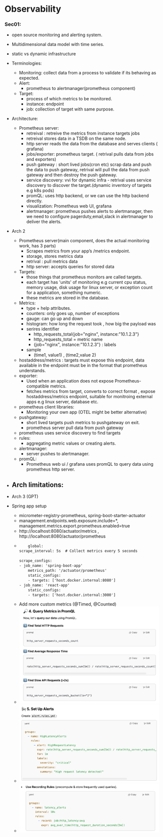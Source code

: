 # Observability
### Sec01:
- open source monitoring and alerting system.
- Multidimensional data model with time series.
- static vs dynamic infrastructure
- Terminologies:
    - Monitoring: collect data from a process to validate if its behaving as expected.
    - Alert: 
        - prometheus to alertmanager(prometheus component)
    - Target: 
        - process of which metrics to be monitored.
        - instance: endpoint 
        - job: collection of target with same purpose.
- Architecture:
    - Prometheus server: 
        - retreival : retreive the metrics from instance targets jobs 
        - retreival stores data in a TSDB on the same node.
        - http server reads the data from the database and serves clients ( grafana)
        - jobs/exporter: prometheus target. ( retrival pulls data from jobs and exporters)
        - push gateway : short lived jobs(cron etc) scrap data and push the data to push gateway, retrival will pull the data from push gateway and then destroy the push gateway.
        - service discovery: vvi for dynamic infra - retrival uses service discovery to discover the target.(dynamic inventory of targets e.g k8s pods)
        - promQL: uses http backend, or we can use the http backend directly. 
        - visualization: Prometheus web UI, grafana
        - alertmanager: prometheus pushes alerts to alertmanager, then we need to configure pagerduty,email,slack in alertmanager to deliver the alerts.
- Arch 2
    - Prometheus server(main component, does the actual monitoring work, has 3 parts)
        - Scrapes metrics from your app’s /metrics endpoint.
        - storage, stores metrics data
        - retrival : pull metrics data
        - http server: accepts queries for stored data
    - Targets:
        - those things that prometheus monitors are called targets.
        - each target has 'units' of monitoring e.g current cpu status, memory usage, disk usage for linux server, or exception count for a application, something numeric. 
        - these metrics are stored in the database.
    - Metrics:
        - type + help attributes.
        - counters: only goes up, number of exceptions
        - gauge: can go up and down
        - histogram: how long the request took , how big the payload was
        - serires identifier
            - http_requests_total{job="nginx", instance:"10.1.2.3"}
            - http_requests_total = metric name
            - {job="nginx", instance:"10.1.2.3"} : labels
        - sample
            - (time1, value1) , (time2,value 2)
    - hostaddress/metrics : targets must expose this endpoint, data available in the endpoint must be in the format that prometheus understands.
    - exporter:
        - Used when an application does not expose Prometheus-compatible metrics.
        - fetches metrics from target, converts to correct format , expose hostaddress/metrics endpoint, suitable for monitroing external apps e.g linux server, database etc.
    - prometheus client libraries:
        - Monitoring your own app (OTEL might be better alternative)
    - pushgateway:
        - short lived targets push metrics to pushgateway on exit.
        - prometheus server pull data from push gateway
    - prometheus uses service discovery to find targets
    - rules:
        - aggregating metric values or creating alerts.
    - alertmanager:
        - server pushes to alertmanager.
    - promQL:
        - Prometheus web ui / grafana uses promQL to query data using prometheus http server.
    
- Arch limitations:
    - 

- Arch 3 (GPT)

- Spring app setup
    -   micrometer-registry-prometheus, spring-boot-starter-actuator
    - management.endpoints.web.exposure.include=*, management.metrics.export.prometheus.enabled=true
    - http://localhost:8080/actuator/metrics , http://localhost:8080/actuator/prometheus
    - 
        ```
            global:
        scrape_interval: 5s  # Collect metrics every 5 seconds

        scrape_configs:
        - job_name: 'spring-boot-app'
            metrics_path: '/actuator/prometheus'
            static_configs:
            - targets: ['host.docker.internal:8080']
        - job_name: 'react-app'
            static_configs:
            - targets: ['host.docker.internal:3000']
        ```
    - Add more custom metrics (@Timed, @Counted)
    - ![alt text](image.png)
    - ![alt text](image-1.png)
    - ![alt text](image-2.png)